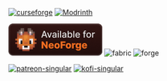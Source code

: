 [![curseforge](https://cf.way2muchnoise.eu/full_1035201_downloads.svg)](https://www.curseforge.com/minecraft/mc-mods/carpet-variants)
[![Modrinth](https://img.shields.io/modrinth/dt/GOhfXKze?label=Modrinth&logo=modrinth)](https://modrinth.com/mod/carpet-variants/)

![neoforge](https://github.com/thomasglasser/thomasglasser/blob/main/files/badges/cozy/supported/neoforge_64h.png?raw=true)
![fabric](https://cdn.jsdelivr.net/npm/@intergrav/devins-badges@3/assets/cozy/supported/fabric_64h.png)
![forge](https://cdn.jsdelivr.net/npm/@intergrav/devins-badges@3/assets/cozy/supported/forge_64h.png)

[![patreon-singular](https://cdn.jsdelivr.net/npm/@intergrav/devins-badges@3/assets/cozy/donate/patreon-singular_64h.png)](https://www.patreon.com/ludwici)
[![kofi-singular](https://cdn.jsdelivr.net/npm/@intergrav/devins-badges@3/assets/cozy/donate/kofi-singular-alt_64h.png)](https://ko-fi.com/ludwici)